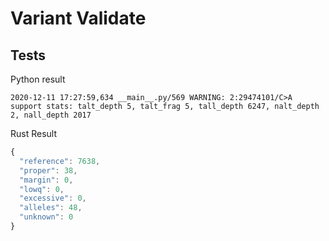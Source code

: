 # Variant Validate

## Tests

Python result

```shell
2020-12-11 17:27:59,634 __main__.py/569 WARNING: 2:29474101/C>A support stats: talt_depth 5, talt_frag 5, tall_depth 6247, nalt_depth 2, nall_depth 2017
```

Rust Result

```javascript
{
  "reference": 7638,
  "proper": 38,
  "margin": 0,
  "lowq": 0,
  "excessive": 0,
  "alleles": 48,
  "unknown": 0
}
```
